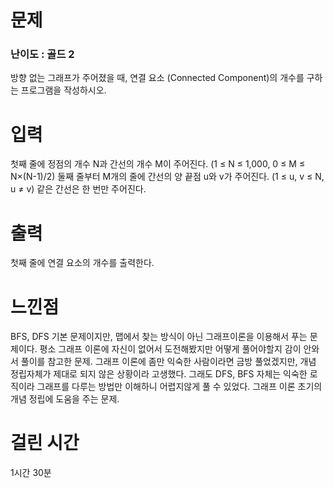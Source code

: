 # 문제

### 난이도 : 골드 2

방향 없는 그래프가 주어졌을 때, 연결 요소 (Connected Component)의 개수를 구하는 프로그램을 작성하시오.

# 입력

첫째 줄에 정점의 개수 N과 간선의 개수 M이 주어진다. (1 ≤ N ≤ 1,000, 0 ≤ M ≤ N×(N-1)/2) 둘째 줄부터 M개의 줄에 간선의 양 끝점 u와 v가 주어진다. (1 ≤ u, v ≤ N, u ≠ v) 같은 간선은 한 번만 주어진다.

# 출력

첫째 줄에 연결 요소의 개수를 출력한다.

# 느낀점

BFS, DFS 기본 문제이지만, 맵에서 찾는 방식이 아닌 그래프이론을 이용해서 푸는 문제이다. 평소 그래프 이론에 자신이 없어서 도전해봤지만 어떻게 풀어야할지 감이 안와서 풀이를 참고한 문제. 그래프 이론에 좀만 익숙한 사람이라면 금방 풀었겠지만, 개념 정립자체가 제대로 되지 않은 상황이라 고생했다. 그래도 DFS, BFS 자체는 익숙한 로직이라 그래프를 다루는 방법만 이해하니 어렵지않게 풀 수 있었다. 그래프 이론 초기의 개념 정립에 도움을 주는 문제.

# 걸린 시간

1시간 30분
